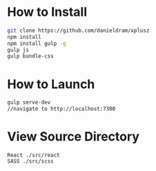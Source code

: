 # How to Install
```sh
git clone https://github.com/danieldram/xplusz
npm install
npm install gulp -g
gulp js
gulp bundle-css

```
# How to Launch
```sh
gulp serve-dev
//navigate to http://localhost:7300
```

# View Source Directory
```
React ./src/react
SASS ./src/scss
  
```
